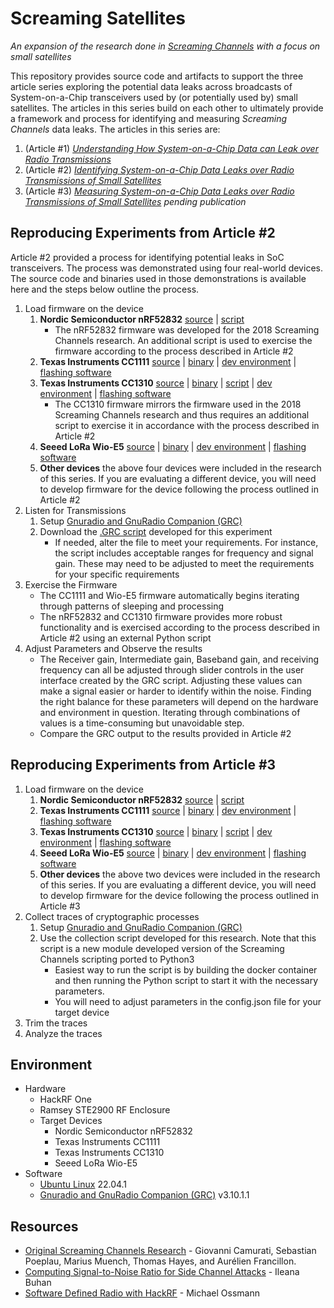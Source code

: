 # Screaming Satellites 
_An expansion of the research done in [Screaming Channels](https://eurecom-s3.github.io/screaming_channels/) with a focus on small satellites_

This repository provides source code and artifacts to support the three article series exploring the potential data leaks across broadcasts of System-on-a-Chip transceivers used by (or potentially used by) small satellites. The articles in this series build on each other to ultimately provide a framework and process for identifying and measuring _Screaming Channels_ data leaks. The articles in this series are:
1. (Article #1) [_Understanding How System-on-a-Chip Data can Leak over Radio Transmissions_](https://www.ijatl.org/wp-content/uploads/journal/published_paper/volume-3/issue-1/article_iNHFKbcN.pdf) 
2. (Article #2) [_Identifying System-on-a-Chip Data Leaks over Radio Transmissions of Small Satellites_](https://www.ijatl.org/wp-content/uploads/journal/published_paper/volume-3/issue-1/article_mj9YLZud.pdf)
3. (Article #3) [_Measuring System-on-a-Chip Data Leaks over Radio Transmissions of Small Satellites_](https://www.ijatl.org/) _pending publication_

## Reproducing Experiments from Article #2
Article #2 provided a process for identifying potential leaks in SoC transceivers. The process was demonstrated using four real-world devices. The source code and binaries used in those demonstrations is available here and the steps below outline the process. 

1. Load firmware on the device
   1. **Nordic Semiconductor nRF52832** [source](https://github.com/eurecom-s3/screaming_channels) | [script](https://github.com/GallagherTom/screaming_satellites/blob/main/interfacing-scripts/alternate-sleep-active/nRF52832.py) 
      + The nRF52832 firmware was developed for the 2018 Screaming Channels research. An additional script is used to exercise the firmware according to the process described in Article #2
   2. **Texas Instruments CC1111** [source](https://github.com/GallagherTom/screaming_satellites/tree/main/firmware/cc1111/alternate-sleep-active) | [binary](https://github.com/GallagherTom/screaming_satellites/tree/main/firmware/cc1111/alternate-sleep-active/binary) | [dev environment](https://www.iar.com/products/architectures/iar-embedded-workbench-for-8051/) | [flashing software](https://www.ti.com/tool/FLASH-PROGRAMMER)
   3. **Texas Instruments CC1310** [source](https://github.com/GallagherTom/screaming_satellites/tree/main/firmware/cc1310) | [binary](https://github.com/GallagherTom/screaming_satellites/tree/main/firmware/cc1310/binary) | [script](https://github.com/GallagherTom/screaming_satellites/blob/main/interfacing-scripts/alternate-sleep-active/cc1310.py) | [dev environment](https://www.ti.com/tool/CCSTUDIO) | [flashing software](https://www.ti.com/tool/CCSTUDIO)
      + The CC1310 firmware mirrors the firmware used in the 2018 Screaming Channels research and thus requires an additional script to exercise it in accordance with the process described in Article #2
   4. **Seeed LoRa Wio-E5** [source](https://github.com/GallagherTom/screaming_satellites/tree/main/firmware/wio-e5-mini/alternate-sleep-active) | [binary](https://github.com/GallagherTom/screaming_satellites/blob/main/firmware/wio-e5-mini/alternate-sleep-active/binary/WioE5Mini-alternate-sleep-and-active.hex) | [dev environment](https://www.st.com/en/development-tools/stm32cubeide.html) | [flashing software](https://www.st.com/en/development-tools/stm32cubeprog.html)
   5. **Other devices** the above four devices were included in the research of this series. If you are evaluating a different device, you will need to develop firmware for the device following the process outlined in Article #2 
2. Listen for Transmissions
   1. Setup [Gnuradio and GnuRadio Companion (GRC)](https://www.gnuradio.org/)
   2. Download the [.GRC script](https://github.com/GallagherTom/screaming_satellites/tree/main/gnu-radio-visualization) developed for this experiment
      + If needed, alter the file to meet your requirements. For instance, the script includes acceptable ranges for frequency and signal gain. These may need to be adjusted to meet the requirements for your specific requirements
3. Exercise the Firmware
   + The CC1111 and Wio-E5 firmware automatically begins iterating through patterns of sleeping and processing
   + The nRF52832 and CC1310 firmware provides more robust functionality and is exercised according to the process described in Article #2 using an external Python script
4. Adjust Parameters and Observe the results
   + The Receiver gain, Intermediate gain, Baseband gain, and receiving frequency can all be adjusted through slider controls in the user interface created by the GRC script. Adjusting these values can make a signal easier or harder to identify within the noise. Finding the right balance for these parameters will depend on the hardware and environment in question. Iterating through combinations of values is a time-consuming but unavoidable step.
   + Compare the GRC output to the results provided in Article #2

## Reproducing Experiments from Article #3
1. Load firmware on the device
   1. **Nordic Semiconductor nRF52832** [source](https://github.com/eurecom-s3/screaming_channels) | [script](https://github.com/GallagherTom/screaming_satellites/tree/main/interfacing-scripts/create-encryption-traces/nRF52832) 
   2. **Texas Instruments CC1111** [source](https://github.com/GallagherTom/screaming_satellites/tree/main/firmware/cc1111/create-encryption-traces) | [binary](https://github.com/GallagherTom/screaming_satellites/tree/main/firmware/cc1111/create-encryption-traces/binary) | [dev environment](https://www.iar.com/products/architectures/iar-embedded-workbench-for-8051/) | [flashing software](https://www.ti.com/tool/FLASH-PROGRAMMER)
   3. **Texas Instruments CC1310** [source](https://github.com/GallagherTom/screaming_satellites/tree/main/firmware/cc1310) | [binary](https://github.com/GallagherTom/screaming_satellites/tree/main/firmware/cc1310/binary) | [script](https://github.com/GallagherTom/screaming_satellites/tree/main/interfacing-scripts/create-encryption-traces/cc1310) | [dev environment](https://www.ti.com/tool/CCSTUDIO) | [flashing software](https://www.ti.com/tool/CCSTUDIO)
   4. **Seeed LoRa Wio-E5** [source](https://github.com/GallagherTom/screaming_satellites/tree/main/firmware/wio-e5-mini/create-encryption-traces) | [binary](https://github.com/GallagherTom/screaming_satellites/blob/main/firmware/wio-e5-mini/create-encryption-traces/binary/WioE5Mini-alternate-sleep-and-active.hex) | [dev environment](https://www.st.com/en/development-tools/stm32cubeide.html) | [flashing software](https://www.st.com/en/development-tools/stm32cubeprog.html)
   5. **Other devices** the above two devices were included in the research of this series. If you are evaluating a different device, you will need to develop firmware for the device following the process outlined in Article #3 
2. Collect traces of cryptographic processes
   1. Setup [Gnuradio and GnuRadio Companion (GRC)](https://www.gnuradio.org/)
   2. Use the collection script developed for this research. Note that this script is a new module developed version of the Screaming Channels scripting ported to Python3
      + Easiest way to run the script is by building the docker container and then running the Python script to start it with the necessary parameters. 
      + You will need to adjust parameters in the config.json file for your target device
3. Trim the traces
4. Analyze the traces

## Environment
+ Hardware
   + HackRF One
   + Ramsey STE2900 RF Enclosure
   + Target Devices
      + Nordic Semiconductor nRF52832
      + Texas Instruments CC1111
      + Texas Instruments CC1310
      + Seeed LoRa Wio-E5
+ Software
   + [Ubuntu Linux](https://ubuntu.com/) 22.04.1
   + [Gnuradio and GnuRadio Companion (GRC)](https://www.gnuradio.org/) v3.10.1.1

## Resources
+ [Original Screaming Channels Research](https://eurecom-s3.github.io/screaming_channels/) - Giovanni Camurati, Sebastian Poeplau, Marius Muench, Thomas Hayes, and Aurélien Francillon. 
+ [Computing Signal-to-Noise Ratio for Side Channel Attacks](https://ileanabuhan.github.io/general/2021/05/07/SNR-tutorial.html) - Ileana Buhan
+ [Software Defined Radio with HackRF](https://greatscottgadgets.com/sdr/) - Michael Ossmann
